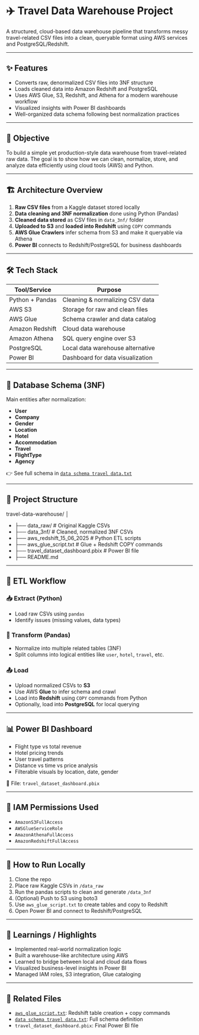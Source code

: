 # ✈️ Travel Data Warehouse Project

A structured, cloud-based data warehouse pipeline that transforms messy travel-related CSV files into a clean, queryable format using AWS services and PostgreSQL/Redshift.

---

## ✨ Features

- Converts raw, denormalized CSV files into 3NF structure
- Loads cleaned data into Amazon Redshift and PostgreSQL
- Uses AWS Glue, S3, Redshift, and Athena for a modern warehouse workflow
- Visualized insights with Power BI dashboards
- Well-organized data schema following best normalization practices

---

## 🎯 Objective

To build a simple yet production-style data warehouse from travel-related raw data. The goal is to show how we can clean, normalize, store, and analyze data efficiently using cloud tools (AWS) and Python.

---

## 🏗️ Architecture Overview

1. **Raw CSV files** from a Kaggle dataset stored locally  
2. **Data cleaning and 3NF normalization** done using Python (Pandas)  
3. **Cleaned data stored** as CSV files in `data_3nf/` folder  
4. **Uploaded to S3** and **loaded into Redshift** using `COPY` commands  
5. **AWS Glue Crawlers** infer schema from S3 and make it queryable via Athena  
6. **Power BI** connects to Redshift/PostgreSQL for business dashboards

---

## 🛠️ Tech Stack

| Tool/Service    | Purpose                          |
|-----------------|----------------------------------|
| Python + Pandas | Cleaning & normalizing CSV data  |
| AWS S3          | Storage for raw and clean files  |
| AWS Glue        | Schema crawler and data catalog  |
| Amazon Redshift | Cloud data warehouse             |
| Amazon Athena   | SQL query engine over S3         |
| PostgreSQL      | Local data warehouse alternative |
| Power BI        | Dashboard for data visualization |

---

## 🧱 Database Schema (3NF)

Main entities after normalization:
- **User**
- **Company**
- **Gender**
- **Location**
- **Hotel**
- **Accommodation**
- **Travel**
- **FlightType**
- **Agency**

👉 See full schema in [`data schema travel data.txt`](./data%20schema%20travel%20data.txt)

---

## 📂 Project Structure

travel-data-warehouse/
│
- ├── data_raw/ # Original Kaggle CSVs
- ├── data_3nf/ # Cleaned, normalized 3NF CSVs
- ├── aws_redshift_15_06_2025 # Python ETL scripts 
- ├── aws_glue_script.txt # Glue + Redshift COPY commands
- ├── travel_dataset_dashboard.pbix # Power BI file
- ├── README.md


---

## 🔁 ETL Workflow

### 📥 Extract (Python)
- Load raw CSVs using `pandas`
- Identify issues (missing values, data types)

### 🔧 Transform (Pandas)
- Normalize into multiple related tables (3NF)
- Split columns into logical entities like `user`, `hotel`, `travel`, etc.

### 📤 Load
- Upload normalized CSVs to **S3**
- Use AWS **Glue** to infer schema and crawl
- Load into **Redshift** using `COPY` commands from Python
- Optionally, load into **PostgreSQL** for local querying

---

## 📊 Power BI Dashboard

- Flight type vs total revenue
- Hotel pricing trends
- User travel patterns
- Distance vs time vs price analysis
- Filterable visuals by location, date, gender

📁 File: `travel_dataset_dashboard.pbix`

---

## 🔐 IAM Permissions Used

- `AmazonS3FullAccess`
- `AWSGlueServiceRole`
- `AmazonAthenaFullAccess`
- `AmazonRedshiftFullAccess`

---

## 🧪 How to Run Locally

1. Clone the repo  
2. Place raw Kaggle CSVs in `/data_raw`  
3. Run the pandas scripts to clean and generate `/data_3nf`  
4. (Optional) Push to S3 using boto3  
5. Use `aws_glue_script.txt` to create tables and copy to Redshift  
6. Open Power BI and connect to Redshift/PostgreSQL

---

## 📌 Learnings / Highlights

- Implemented real-world normalization logic
- Built a warehouse-like architecture using AWS
- Learned to bridge between local and cloud data flows
- Visualized business-level insights in Power BI
- Managed IAM roles, S3 integration, Glue cataloging

---

## 📎 Related Files

- [`aws_glue_script.txt`](./aws%20glue%20script.txt): Redshift table creation + copy commands
- [`data schema travel data.txt`](./data%20schema%20travel%20data.txt): Full schema definition
- `travel_dataset_dashboard.pbix`: Final Power BI file

